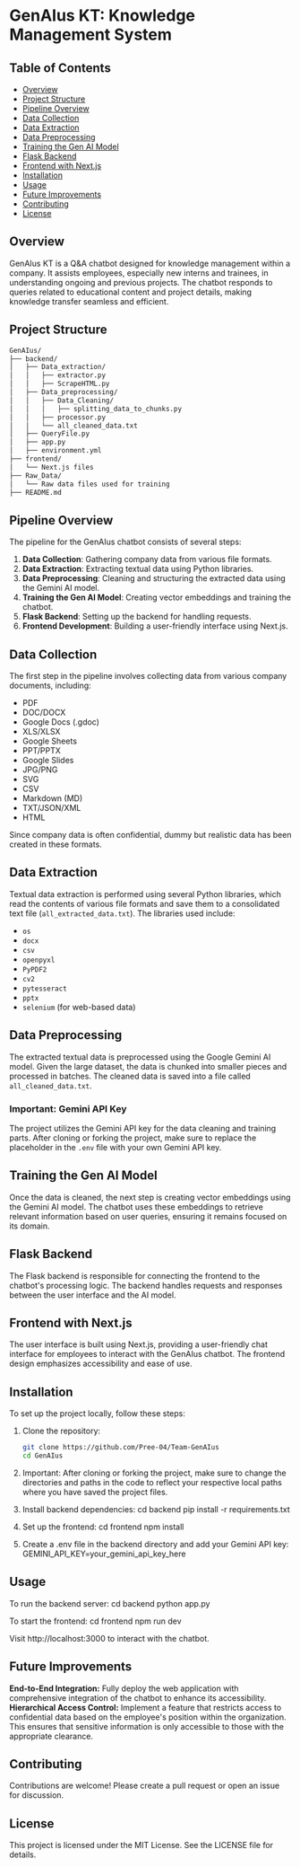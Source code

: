 # GenAIus KT: Knowledge Management System

## Table of Contents
- [Overview](#overview)
- [Project Structure](#project-structure)
- [Pipeline Overview](#pipeline-overview)
- [Data Collection](#data-collection)
- [Data Extraction](#data-extraction)
- [Data Preprocessing](#data-preprocessing)
- [Training the Gen AI Model](#training-the-gen-ai-model)
- [Flask Backend](#flask-backend)
- [Frontend with Next.js](#frontend-with-nextjs)
- [Installation](#installation)
- [Usage](#usage)
- [Future Improvements](#future-improvements)
- [Contributing](#contributing)
- [License](#license)

## Overview
GenAIus KT is a Q&A chatbot designed for knowledge management within a company. It assists employees, especially new interns and trainees, in understanding ongoing and previous projects. The chatbot responds to queries related to educational content and project details, making knowledge transfer seamless and efficient.

## Project Structure
```bash
GenAIus/
├── backend/
│   ├── Data_extraction/
│   │   ├── extractor.py
│   │   ├── ScrapeHTML.py
│   ├── Data_preprocessing/
│   │   ├── Data_Cleaning/
│   │   │   ├── splitting_data_to_chunks.py
│   │   ├── processor.py
│   │   └── all_cleaned_data.txt
│   ├── QueryFile.py
│   ├── app.py
│   ├── environment.yml
├── frontend/
│   └── Next.js files
├── Raw_Data/
│   └── Raw data files used for training
├── README.md 
```

## Pipeline Overview
The pipeline for the GenAIus chatbot consists of several steps:

1. **Data Collection**: Gathering company data from various file formats.
2. **Data Extraction**: Extracting textual data using Python libraries.
3. **Data Preprocessing**: Cleaning and structuring the extracted data using the Gemini AI model.
4. **Training the Gen AI Model**: Creating vector embeddings and training the chatbot.
5. **Flask Backend**: Setting up the backend for handling requests.
6. **Frontend Development**: Building a user-friendly interface using Next.js.

## Data Collection
The first step in the pipeline involves collecting data from various company documents, including:

- PDF
- DOC/DOCX
- Google Docs (.gdoc)
- XLS/XLSX
- Google Sheets
- PPT/PPTX
- Google Slides
- JPG/PNG
- SVG
- CSV
- Markdown (MD)
- TXT/JSON/XML
- HTML

Since company data is often confidential, dummy but realistic data has been created in these formats.

## Data Extraction
Textual data extraction is performed using several Python libraries, which read the contents of various file formats and save them to a consolidated text file (`all_extracted_data.txt`). The libraries used include:

- `os`
- `docx`
- `csv`
- `openpyxl`
- `PyPDF2`
- `cv2`
- `pytesseract`
- `pptx`
- `selenium` (for web-based data)

## Data Preprocessing
The extracted textual data is preprocessed using the Google Gemini AI model. Given the large dataset, the data is chunked into smaller pieces and processed in batches. The cleaned data is saved into a file called `all_cleaned_data.txt`.

### Important: Gemini API Key
The project utilizes the Gemini API key for the data cleaning and training parts. After cloning or forking the project, make sure to replace the placeholder in the `.env` file with your own Gemini API key.

## Training the Gen AI Model
Once the data is cleaned, the next step is creating vector embeddings using the Gemini AI model. The chatbot uses these embeddings to retrieve relevant information based on user queries, ensuring it remains focused on its domain.

## Flask Backend
The Flask backend is responsible for connecting the frontend to the chatbot's processing logic. The backend handles requests and responses between the user interface and the AI model.

## Frontend with Next.js
The user interface is built using Next.js, providing a user-friendly chat interface for employees to interact with the GenAIus chatbot. The frontend design emphasizes accessibility and ease of use.

## Installation
To set up the project locally, follow these steps:

1. Clone the repository:
   ```bash
   git clone https://github.com/Pree-04/Team-GenAIus
   cd GenAIus

2. Important: After cloning or forking the project, make sure to change the directories and paths in the code to reflect your respective local paths where you have saved the project files.
   
3. Install backend dependencies:
   cd backend
   pip install -r requirements.txt

4. Set up the frontend:
   cd frontend
   npm install

5. Create a .env file in the backend directory and add your Gemini API key:
   GEMINI_API_KEY=your_gemini_api_key_here

## Usage
To run the backend server:
cd backend
python app.py

To start the frontend:
cd frontend
npm run dev

Visit http://localhost:3000 to interact with the chatbot.

## Future Improvements
**End-to-End Integration:** Fully deploy the web application with comprehensive integration of the chatbot to enhance its accessibility.
**Hierarchical Access Control:** Implement a feature that restricts access to confidential data based on the employee's position within the organization. This ensures that sensitive information is only accessible to those with the appropriate clearance.

## Contributing
Contributions are welcome! Please create a pull request or open an issue for discussion.

## License
This project is licensed under the MIT License. See the LICENSE file for details.

